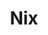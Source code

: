 ---
title: Nix
description: Notes on nix and NixOS
image:

# Badge style
style:
    background: "#425d9c"
    color: "#fff"
---